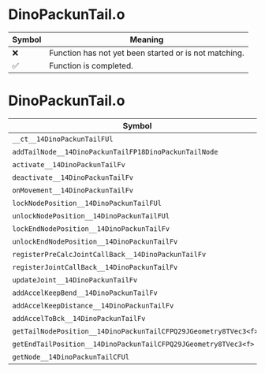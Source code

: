 # DinoPackunTail.o
| Symbol | Meaning 
| ------------- | ------------- 
| :x: | Function has not yet been started or is not matching. 
| :white_check_mark: | Function is completed. 


# DinoPackunTail.o
| Symbol | Decompiled? |
| ------------- | ------------- |
| `__ct__14DinoPackunTailFUl` | :x: |
| `addTailNode__14DinoPackunTailFP18DinoPackunTailNode` | :x: |
| `activate__14DinoPackunTailFv` | :x: |
| `deactivate__14DinoPackunTailFv` | :x: |
| `onMovement__14DinoPackunTailFv` | :x: |
| `lockNodePosition__14DinoPackunTailFUl` | :x: |
| `unlockNodePosition__14DinoPackunTailFUl` | :x: |
| `lockEndNodePosition__14DinoPackunTailFv` | :x: |
| `unlockEndNodePosition__14DinoPackunTailFv` | :x: |
| `registerPreCalcJointCallBack__14DinoPackunTailFv` | :x: |
| `registerJointCallBack__14DinoPackunTailFv` | :x: |
| `updateJoint__14DinoPackunTailFv` | :x: |
| `addAccelKeepBend__14DinoPackunTailFv` | :x: |
| `addAccelKeepDistance__14DinoPackunTailFv` | :x: |
| `addAccelToBck__14DinoPackunTailFv` | :x: |
| `getTailNodePosition__14DinoPackunTailCFPQ29JGeometry8TVec3<f>l` | :x: |
| `getEndTailPosition__14DinoPackunTailCFPQ29JGeometry8TVec3<f>` | :x: |
| `getNode__14DinoPackunTailCFUl` | :x: |
